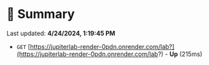 # 📖 Summary
Last updated: **4/24/2024, 1:19:45 PM**

- `GET` [https://jupiterlab-render-0pdn.onrender.com/lab?](https://jupiterlab-render-0pdn.onrender.com/lab?) - **Up** (215ms)
